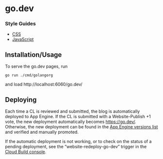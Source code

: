 # go.dev

### Style Guides

- [CSS](https://golang.org/wiki/CSSStyleGuide)
- [JavaScript](https://google.github.io/styleguide/jsguide.html)

## Installation/Usage

To serve the go.dev pages, run

	go run ./cmd/golangorg

and load http://localhost:6060/go.dev/

## Deploying

Each time a CL is reviewed and submitted, the blog is automatically deployed to App Engine.
If the CL is submitted with a Website-Publish +1 vote,
the new deployment automatically becomes https://go.dev/.
Otherwise, the new deployment can be found in the
[App Engine versions list](https://console.cloud.google.com/appengine/versions?project=go-discovery&serviceId=go-dev) and verified and manually promoted.

If the automatic deployment is not working, or to check on the status of a pending deployment,
see the “website-redeploy-go-dev” trigger in the
[Cloud Build console](https://console.cloud.google.com/cloud-build/builds?project=go-discovery).
